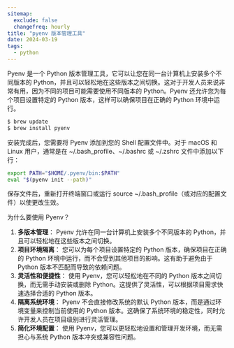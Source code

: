 ```yaml
---
sitemap:
  exclude: false
  changefreq: hourly
title: "pyenv 版本管理工具"
date: 2024-03-19
tags:
  - python
---
```


Pyenv 是一个 Python 版本管理工具，它可以让您在同一台计算机上安装多个不同版本的 Python，并且可以轻松地在这些版本之间切换。这对于开发人员来说非常有用，因为不同的项目可能需要使用不同版本的 Python。Pyenv 还允许您为每个项目设置特定的 Python 版本，这样可以确保项目在正确的 Python 环境中运行。

```sh
$ brew update
$ brew install pyenv
```

安装完成后，您需要将 Pyenv 添加到您的 Shell 配置文件中。对于 macOS 和 Linux 用户，通常是在 ~/.bash_profile、~/.bashrc 或 ~/.zshrc 文件中添加以下行：

```sh
export PATH="$HOME/.pyenv/bin:$PATH"
eval "$(pyenv init --path)"
```

保存文件后，重新打开终端窗口或运行 source ~/.bash_profile（或对应的配置文件）以使更改生效。

为什么要使用 Pyenv？

1. **多版本管理**： Pyenv 允许在同一台计算机上安装多个不同版本的 Python，并且可以轻松地在这些版本之间切换。
2. **项目环境隔离**： 您可以为每个项目设置特定的 Python 版本，确保项目在正确的 Python 环境中运行，而不会受到其他项目的影响。这有助于避免由于 Python 版本不匹配而导致的依赖问题。
3. **灵活性和便捷性**： 使用 Pyenv，您可以轻松地在不同的 Python 版本之间切换，而无需手动安装或删除 Python。这提供了灵活性，可以根据项目需求快速选择合适的 Python 版本。
4. **隔离系统环境**： Pyenv 不会直接修改系统的默认 Python 版本，而是通过环境变量来控制当前使用的 Python 版本。这确保了系统环境的稳定性，同时允许开发人员在项目级别进行灵活管理。
5. **简化环境配置**： 使用 Pyenv，您可以更轻松地设置和管理开发环境，而无需担心与系统 Python 版本冲突或兼容性问题。

